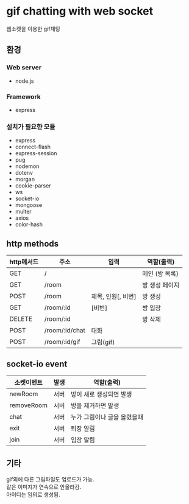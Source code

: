 # gif chatting with web socket
웹소켓을 이용한 gif채팅
## 환경
### Web server
+ node.js
### Framework
+ express
### 설치가 필요햔 모듈
+ express
+ connect-flash
+ express-session
+ pug
+ nodemon
+ dotenv
+ morgan
+ cookie-parser
+ ws
+ socket-io
+ mongoose
+ multer
+ axios
+ color-hash

## http methods
| http메서드   |      주소      |입력|  역할(출력) |
|-|-|-|-|
| GET    |/ ||메인 (방 목록)|
| GET    |/room ||방 생성 페이지|
| POST   |/room |제목, 인원[, 비번]|방 생성|
| GET    |/room/:id |[비번]|방 입장|
| DELETE |/room/:id ||방 삭제|
| POST   |/room/:id/chat |대화||
| POST   |/room/:id/gif |그림(gif)||

## socket-io event
| 소켓이벤트   |      발생      |  역할(출력) |
|-|-|-|
| newRoom    |서버|방이 새로 생성되면 발생|
| removeRoom    |서버|방을 제거하면 발생|
| chat    |서버|누가 그림이나 글을 올렸을때|
| exit    |서버|퇴장 알림|
| join    |서버|입장 알림|

## 기타
gif외에 다른 그림파일도 업로드가 가능.  
같은 이미지가 연속으로 안올라감.  
아이디는 임의로 생성됨.  
